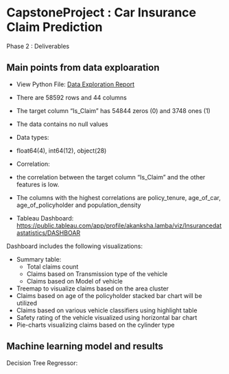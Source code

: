 # CapstoneProject : Car Insurance Claim Prediction

Phase 2 : Deliverables

## Main points from data exploaration
- View Python File: [Data Exploration Report](data_exploration.ipynb) </br>
- There are 58592 rows and 44 columns 
- The target column “Is_Claim” has 54844 zeros (0) and 3748 ones (1) 
- The data contains no null values
- Data types: 
-  float64(4), int64(12), object(28)
- Correlation:
- the correlation between the target column “Is_Claim” and the other features is low. 
- The columns with the highest correlations are policy_tenure, age_of_car, age_of_policyholder and population_density


- Tableau Dashboard:  https://public.tableau.com/app/profile/akanksha.lamba/viz/Insurancedatastatistics/DASHBOAR

Dashboard includes the following visualizations:

- Summary table: 
	- Total claims count
	- Claims based on Transmission type of the vehicle
	- Claims based on Model of vehicle
- Treemap to visualize claims based on the area cluster
- Claims based on age of the policyholder stacked bar chart will be utilized
- Claims based on various vehicle classifiers using highlight table
- Safety rating of the vehicle visualized using horizontal bar chart
- Pie-charts visualizing claims based on the cylinder type

## Machine learning model and results

Decision Tree Regressor: 



